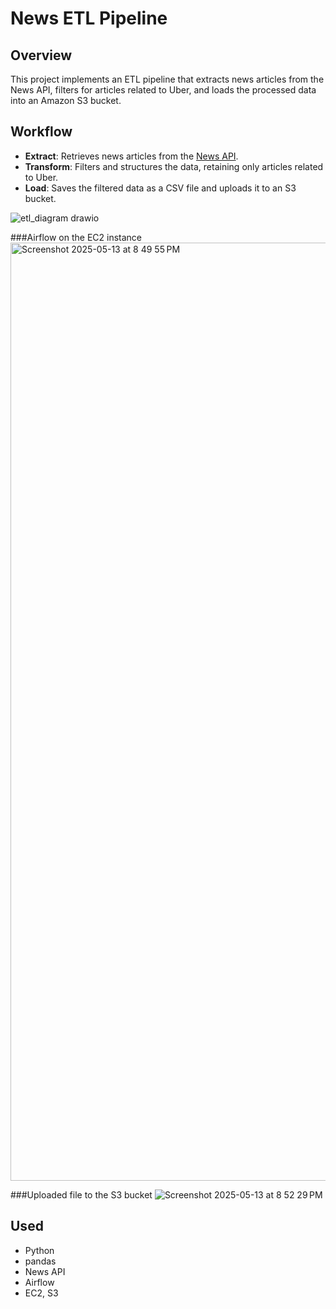 # News ETL Pipeline

## Overview

This project implements an ETL pipeline that extracts news articles from the News API, filters for articles related to Uber, and loads the processed data into an Amazon S3 bucket.

## Workflow

- **Extract**: Retrieves news articles from the [News API](https://newsapi.org).
- **Transform**: Filters and structures the data, retaining only articles related to Uber.
- **Load**: Saves the filtered data as a CSV file and uploads it to an S3 bucket.




![etl_diagram drawio](https://github.com/user-attachments/assets/279c4e82-1ec2-4367-87dd-fc658fd1edb0)


###Airflow on the EC2 instance
<img width="1501" alt="Screenshot 2025-05-13 at 8 49 55 PM" src="https://github.com/user-attachments/assets/5a9a60f2-fc44-4efe-a44d-f7e3909286a1" />

###Uploaded file to the S3 bucket
![Screenshot 2025-05-13 at 8 52 29 PM](https://github.com/user-attachments/assets/29b8679f-2b0e-4734-9b84-9dbc504749c5)

## Used

- Python  
- pandas  
- News API
- Airflow   
- EC2, S3 
